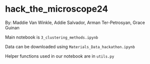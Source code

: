 # hack_the_microscope24

By:  Maddie Van Winkle, Addie Salvador, Arman Ter-Petrosyan, Grace Guinan

Main notebook is `3_clustering_methods.ipynb`

Data can be downloaded using `Materials_Data_hackathon.ipynb`

Helper functions used in our notebook are in `utils.py`
